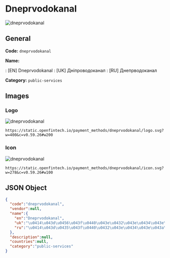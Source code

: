 
# Dneprvodokanal 
![dneprvodokanal](https://static.openfintech.io/payment_methods/dneprvodokanal/logo.svg?w=400&c=v0.59.26#w200)  

## General 
**Code:** `dneprvodokanal` 
 
**Name:** 
 
:	[EN] Dneprvodokanal 
:	[UK] Дніпроводоканал 
:	[RU] Днепрводоканал 
 
**Category:** `public-services` 
 

## Images 

### Logo 
![dneprvodokanal](https://static.openfintech.io/payment_methods/dneprvodokanal/logo.svg?w=400&c=v0.59.26#w200)  

```
https://static.openfintech.io/payment_methods/dneprvodokanal/logo.svg?w=400&c=v0.59.26#w200
```  

### Icon 
![dneprvodokanal](https://static.openfintech.io/payment_methods/dneprvodokanal/icon.svg?w=278&c=v0.59.26#w100)  

```
https://static.openfintech.io/payment_methods/dneprvodokanal/icon.svg?w=278&c=v0.59.26#w100
```  

## JSON Object 

```json
{
  "code":"dneprvodokanal",
  "vendor":null,
  "name":{
    "en":"Dneprvodokanal",
    "uk":"\u0414\u043d\u0456\u043f\u0440\u043e\u0432\u043e\u0434\u043e\u043a\u0430\u043d\u0430\u043b",
    "ru":"\u0414\u043d\u0435\u043f\u0440\u0432\u043e\u0434\u043e\u043a\u0430\u043d\u0430\u043b"
  },
  "description":null,
  "countries":null,
  "category":"public-services"
}
```  
